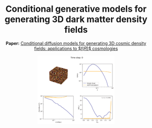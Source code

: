 <h1 align="center"> Conditional generative models for generating 3D dark matter density fields </h1>
<p align="center">
  <strong>Paper:</strong> <a href="https://arxiv.org/abs/" target="_blank"> Conditional diffusion models for generating 3D cosmic density fields:
applications to $𝑓(𝑅)$ cosmologies </a>
</p>

<p align="center">
<kbd>
  <img src="gif-maker.gif" alt="Example GIF" style="border: 1px solid white; " width="50%" height="50%">
</kbd>
</p>